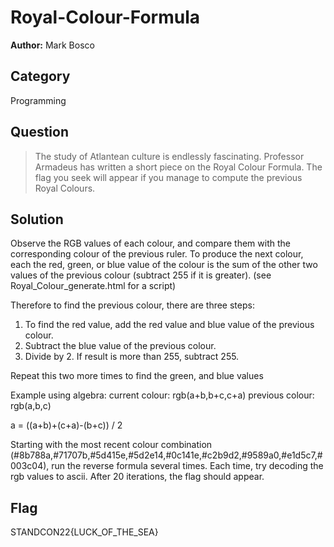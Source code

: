 # Royal-Colour-Formula

**Author:** Mark Bosco

## Category

Programming

## Question
> The study of Atlantean culture is endlessly fascinating. Professor Armadeus has written a short piece on the Royal Colour Formula.
> The flag you seek will appear if you manage to compute the previous Royal Colours.


## Solution
Observe the RGB values of each colour, and compare them with the corresponding colour of the previous ruler. 
To produce the next colour, each the red, green, or blue value of the colour is the sum of the other two values of the previous colour (subtract 255 if it is greater).
(see Royal_Colour_generate.html for a script)

Therefore to find the previous colour, there are three steps:
1. To find the red value, add the red value and blue value of the previous colour.
2. Subtract the blue value of the previous colour.
3. Divide by 2. If result is more than 255, subtract 255.

Repeat this two more times to find the green, and blue values

Example using algebra:
current colour: rgb(a+b,b+c,c+a)
previous colour: rgb(a,b,c)

a = ((a+b)+(c+a)-(b+c)) / 2

Starting with the most recent colour combination (#8b788a,#71707b,#5d415e,#5d2e14,#0c141e,#c2b9d2,#9589a0,#e1d5c7,#003c04), run the reverse formula several times. Each time, try decoding the rgb values to ascii.
After 20 iterations, the flag should appear.

## Flag
STANDCON22{LUCK_OF_THE_SEA}